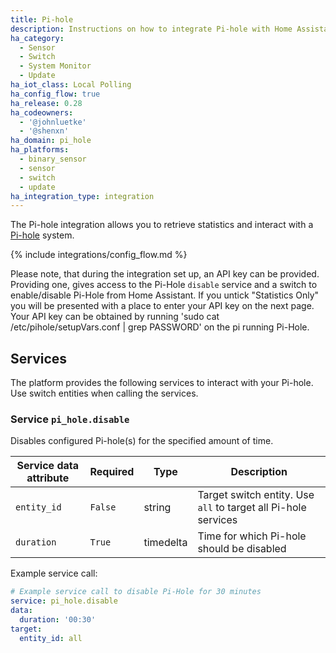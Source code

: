```yaml
---
title: Pi-hole
description: Instructions on how to integrate Pi-hole with Home Assistant.
ha_category:
  - Sensor
  - Switch
  - System Monitor
  - Update
ha_iot_class: Local Polling
ha_config_flow: true
ha_release: 0.28
ha_codeowners:
  - '@johnluetke'
  - '@shenxn'
ha_domain: pi_hole
ha_platforms:
  - binary_sensor
  - sensor
  - switch
  - update
ha_integration_type: integration
---
```


The Pi-hole integration allows you to retrieve statistics and interact with a
[Pi-hole](https://pi-hole.net/) system.

{% include integrations/config_flow.md %}

Please note, that during the integration set up, an API key can be provided.
Providing one, gives access to the Pi-Hole `disable` service and a switch
to enable/disable Pi-Hole from Home Assistant.  If you untick "Statistics Only"
you will be presented with a place to enter your API key on the next page. Your
API key can be obtained by running 'sudo cat /etc/pihole/setupVars.conf | grep PASSWORD'
on the pi running Pi-Hole.

## Services

The platform provides the following services to interact with your Pi-hole. Use switch entities when calling the services.

### Service `pi_hole.disable`

Disables configured Pi-hole(s) for the specified amount of time.

| Service data attribute | Required | Type | Description |
| ---------------------- | -------- | -------- | ----------- |
| `entity_id` | `False` | string | Target switch entity. Use `all` to target all Pi-hole services |
| `duration` | `True` | timedelta | Time for which Pi-hole should be disabled |

Example service call:

```yaml
# Example service call to disable Pi-Hole for 30 minutes
service: pi_hole.disable
data:
  duration: '00:30'
target:
  entity_id: all
```
